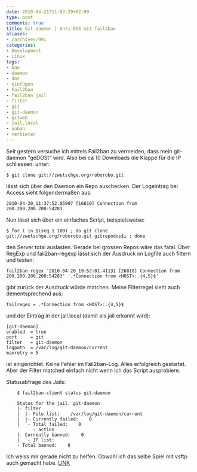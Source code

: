 ```yaml
---
date: 2010-04-21T11:03:29+02:00
type: post
comments: true
title: Git-daemon | Anti-DOS mit fail2ban
aliases:
- /archives/991
categories:
- Development
- Linux
tags:
- ban
- daemon
- dos
- einfügen
- Fail2ban
- fail2ban jail
- filter
- git
- git-daemon
- gitweb
- jail.local
- unban
- verbieten
---
```


Seit gestern versuche ich mittels Fail2ban zu vermeiden, dass mein
git-daemon "geDOSt" wird. Also bei ca 10 Downloads die Klappe für die IP
schliessen.  unter:

```
$ git clone git://zwetschge.org/roborobo.git
```

lässt sich über den Daemon ein Repo auschecken. Der Logeintrag bei Access
sieht folgendermaßen aus:

```
2010-04-20_11:37:52.05907 [16810] Connection from 200.200.200.200:54283
```

Nun lässt sich über ein einfaches Script, beispielsweise:

```
$ for i in $(seq 1 100) ; do git clone git://zwetschge.org/roborobo.git gitrepodos$i ; done
```

den Server total auslasten. Gerade bei grossen Repos wäre das fatal.  Über
RegExp und fail2ban-regexp lässt sich der Ausdruck im Logfile auch filtern
und testen:

```
fail2ban-regex '2010-04-20_19:52:01.41131 [26818] Connection from 200.200.200.200:54283' '.*Connection from <HOST>:.{4,5}$'
```

gibt zurück der Ausdruck würde matchen. Meine Filterregel sieht auch
dementsprechend aus:

```
failregex = .*Connection from <HOST>:.{4,5}$
```

und der Eintrag in der jail.local (damit als jail erkannt wird):

```
[git-daemon]
enabled  = true
port     = git
filter   = git-daemon
logpath  = /var/log/git-daemon/current
maxretry = 5
```

ist eingerichtet. Keine Fehler im Fail2ban-Log. Alles erfolgreich
gestartet. Aber der Filter matched einfach nicht wenn ich das Script
ausprobiere.

Statusabfrage des Jails:

```
    $ fail2ban-client status git-daemon

    Status for the jail: git-daemon
    |- filter
    |  |- File list:    /var/log/git-daemon/current
    |  |- Currently failed:    0
    |  `- Total failed:    0
          - action
    |- Currently banned:    0
    |  `- IP list:
    - Total banned:    0
```

Ich weiss mir gerade nicht zu helfen. Obwohl ich das selbe Spiel mit vsftp
auch gemacht habe. [LINK](/?p=904)
